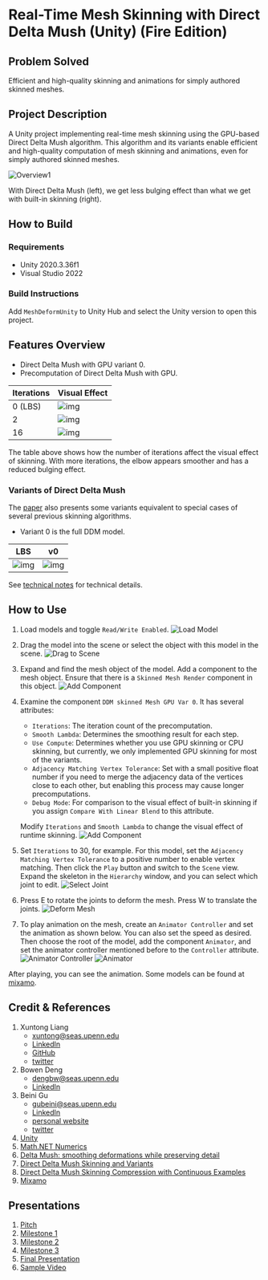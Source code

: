 # Real-Time Mesh Skinning with Direct Delta Mush (Unity) (Fire Edition)

## Problem Solved

Efficient and high-quality skinning and animations for simply authored skinned meshes.

## Project Description

A Unity project implementing real-time mesh skinning using the GPU-based Direct Delta Mush algorithm. This algorithm and its variants enable efficient and high-quality computation of mesh skinning and animations, even for simply authored skinned meshes.

![Overview1](Readme/Overview1.gif)

With Direct Delta Mush (left), we get less bulging effect than what we get with built-in skinning (right).

## How to Build

### Requirements

- Unity 2020.3.36f1
- Visual Studio 2022

### Build Instructions

Add `MeshDeformUnity` to Unity Hub and select the Unity version to open this project.

## Features Overview

- Direct Delta Mush with GPU variant 0.
- Precomputation of Direct Delta Mush with GPU.

| Iterations | Visual Effect |
| ---------- | ------------- |
| 0 (LBS)    | ![img](Readme/VisualEffect_Iter0.png) |
| 2          | ![img](Readme/VisualEffect_Iter2.png) |
| 16         | ![img](Readme/VisualEffect_Iter16.png) |

The table above shows how the number of iterations affect the visual effect of skinning. With more iterations, the elbow appears smoother and has a reduced bulging effect.

### Variants of Direct Delta Mush

The [paper](https://www.ea.com/seed/news/siggraph2019-direct-delta-mush) also presents some variants equivalent to special cases of several previous skinning algorithms.

- Variant 0 is the full DDM model.

| LBS                                 | v0                                 |
| ----------------------------------- | ---------------------------------- |
| ![img](Readme/VisualEffect_LBS.png) | ![img](Readme/VisualEffect_v0.png) |

See [technical notes](notes.md) for technical details.

## How to Use

1. Load models and toggle `Read/Write Enabled`.
   ![Load Model](Readme/HowToUse_1Load_Label.png)
2. Drag the model into the scene or select the object with this model in the scene.
   ![Drag to Scene](Readme/HowToUse_2Select.png)
3. Expand and find the mesh object of the model. Add a component to the mesh object. Ensure that there is a `Skinned Mesh Render` component in this object.
   ![Add Component](Readme/HowToUse_3AddComponent_Label.png)
4. Examine the component `DDM skinned Mesh GPU Var 0`. It has several attributes:
   - `Iterations`: The iteration count of the precomputation.
   - `Smooth Lambda`: Determines the smoothing result for each step.
   - `Use Compute`: Determines whether you use GPU skinning or CPU skinning, but currently, we only implemented GPU skinning for most of the variants.
   - `Adjacency Matching Vertex Tolerance`: Set with a small positive float number if you need to merge the adjacency data of the vertices close to each other, but enabling this process may cause longer precomputations.
   - `Debug Mode`: For comparison to the visual effect of built-in skinning if you assign `Compare With Linear Blend` to this attribute.
   
   Modify `Iterations` and `Smooth Lambda` to change the visual effect of runtime skinning.
   ![Add Component](Readme/HowToUse_4Script.png)
5. Set `Iterations` to 30, for example. For this model, set the `Adjacency Matching Vertex Tolerance` to a positive number to enable vertex matching. Then click the `Play` button and switch to the `Scene` view. Expand the skeleton in the `Hierarchy` window, and you can select which joint to edit.
   ![Select Joint](Readme/HowToUse_5SelectJoint_Label.png)
6. Press E to rotate the joints to deform the mesh. Press W to translate the joints.
   ![Deform Mesh](Readme/HowToUse_6Deform_Label.png)
7. To play animation on the mesh, create an `Animator Controller` and set the animation as shown below. You can also set the speed as desired. Then choose the root of the model, add the component `Animator`, and set the animator controller mentioned before to the `Controller` attribute.
   ![Animator Controller](Readme/HowToUse_7Animator_Label.png)
   ![Animator](Readme/HowToUse_8Animator_Label.png)

After playing, you can see the animation. Some models can be found at [mixamo](https://www.mixamo.com/).

## Credit & References

1. Xuntong Liang
   - xuntong@seas.upenn.edu
   - [LinkedIn](https://www.linkedin.com/in/xuntong-liang-406429181/)
   - [GitHub](https://github.com/PacosLelouch)
   - [twitter](https://twitter.com/XTL90234545)
2. Bowen Deng
   - dengbw@seas.upenn.edu
   - [LinkedIn](www.linkedin.com/in/bowen-deng-7dbw13)
3. Beini Gu
   - gubeini@seas.upenn.edu
   - [LinkedIn](www.linkedin.com/in/bowen-deng-7dbw13)
   - [personal website](https://www.seas.upenn.edu/~gubeini/)
   - [twitter](https://twitter.com/scoutydren)
4. [Unity](https://unity.com/)
5. [Math.NET Numerics](https://github.com/mathnet/mathnet-numerics)
6. [Delta Mush: smoothing deformations while preserving detail](https://dl.acm.org/doi/10.1145/2633374.2633376)
7. [Direct Delta Mush Skinning and Variants](https://www.ea.com/seed/news/siggraph2019-direct-delta-mush)
8. [Direct Delta Mush Skinning Compression with Continuous Examples](https://www.ea.com/seed/news/ddm-compression-with-continuous-examples)
9. [Mixamo](https://www.mixamo.com/)

## Presentations

1. [Pitch](https://docs.google.com/presentation/d/1vwb5RJlEHCoQyWLS116C5mvTnZ4lScZMC8LQFr1BcJU/)
2. [Milestone 1](https://docs.google.com/presentation/d/1DddtqMYNPFK_de73_3AZ3dXIFQ1iPYBxOBAKMeCrQ8A/)
3. [Milestone 2](https://docs.google.com/presentation/d/14nwoKlDBEHcIAdbmpu_0bEEPnFItTixbUZDCPtQ1mfM/)
4. [Milestone 3](https://docs.google.com/presentation/d/1FIu6bGBnXOtndSAxtpXztczM1mbGk7st8uuC3rlGfBQ/)
5. [Final Presentation](https://docs.google.com/presentation/d/1wim-hyjRPX4jIR6AkHR4tgXh2nGj3MpmaegtT0uUxrw/)
6. [Sample Video](https://vimeo.com/655985843)